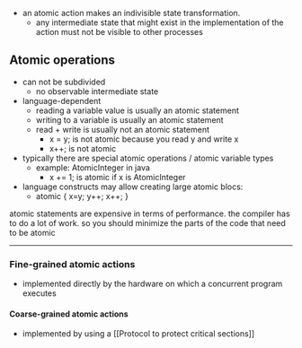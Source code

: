 - an atomic action makes an indivisible state transformation.
	- any intermediate state that might exist in the implementation of the action must not be visible to other processes


## Atomic operations
- can not be subdivided
	- no observable intermediate state
- language-dependent
	- reading a variable value is usually an atomic statement
	- writing to a variable is usually an atomic statement
	- read + write is usually not an atomic statement
		- x = y; is not atomic because you read y and write x
		- x++; is not atomic
- typically there are special atomic operations / atomic variable types
	- example: AtomicInteger in java
		- x += 1; is atomic if x is AtomicInteger
- language constructs may allow creating large atomic blocs:
	- atomic { x=y; y++; x++; }


atomic statements are expensive in terms of performance. the compiler has to do a lot of work.
so you should minimize the parts of the code that need to be atomic

-----
### Fine-grained atomic actions
- implemented directly by the hardware on which a concurrent program executes

#### Coarse-grained atomic actions
- implemented by using a [[Protocol to protect critical sections]]